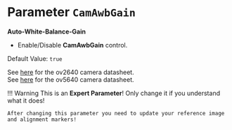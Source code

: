 # Parameter `CamAwbGain`

**Auto-White-Balance-Gain**
 
- Enable/Disable **CamAwbGain** control.

Default Value: `true`

See [here](../datasheets/Camera.ov2640_ds_1.8_.pdf) for the ov2640 camera datasheet.<br>
See [here](../datasheets/OV5640_datasheet.pdf) for the ov5640 camera datasheet.

!!! Warning
    This is an **Expert Parameter**! Only change it if you understand what it does!

    After changing this parameter you need to update your reference image and alignment markers!
